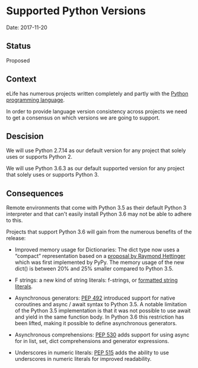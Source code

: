 # Supported Python Versions

Date: 2017-11-20

## Status

Proposed

## Context 

eLife has numerous projects written completely and partly with the [Python programming language](https://www.python.org/).

In order to provide language version consistency across projects we need to get a consensus on which versions we are going to support. 

## Descision

We will use Python 2.7.14 as our default version for any project that solely uses or supports Python 2.

We will use Python 3.6.3 as our default supported version for any project that solely uses or supports Python 3.

## Consequences

Remote environments that come with Python 3.5 as their default Python 3 interpreter and that can't easily install Python 3.6 may not be able to adhere to this.

Projects that support Python 3.6 will gain from the numerous benefits of the release:

* Improved memory usage for Dictionaries:
The dict type now uses a “compact” representation based on a [proposal by Raymond Hettinger](https://mail.python.org/pipermail/python-dev/2012-December/123028.html) which was first implemented by PyPy. The memory usage of the new dict() is between 20% and 25% smaller compared to Python 3.5.

* F strings: a new kind of string literals: f-strings, or [formatted string literals](https://docs.python.org/3.6/reference/lexical_analysis.html#f-strings).

* Asynchronous generators: [PEP 492](https://www.python.org/dev/peps/pep-0492) introduced support for native coroutines and async / await syntax to Python 3.5. A notable limitation of the Python 3.5 implementation is that it was not possible to use await and yield in the same function body. In Python 3.6 this restriction has been lifted, making it possible to define asynchronous generators.

* Asynchronous comprehensions: [PEP 530](https://www.python.org/dev/peps/pep-0530) adds support for using async for in list, set, dict comprehensions and generator expressions.

* Underscores in numeric literals: [PEP 515](https://www.python.org/dev/peps/pep-0515) adds the ability to use underscores in numeric literals for improved readability.
